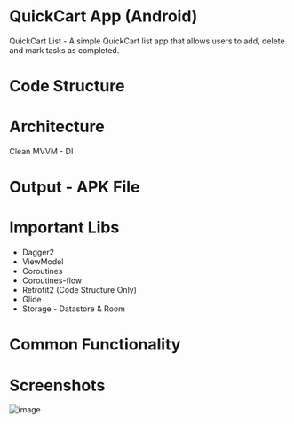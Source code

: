 # QuickCart App (Android)
QuickCart List - A simple QuickCart list app that allows users to add, delete and mark tasks as completed.

# Code Structure 

# Architecture 
Clean MVVM - DI

# Output - APK File

# Important Libs 
- Dagger2
- ViewModel
- Coroutines
- Coroutines-flow
- Retrofit2 (Code Structure Only)
- Glide
- Storage - Datastore & Room

# Common Functionality 


# Screenshots
![image](https://github.com/misbahazmi/QuickCart-Android/assets/8206573/eef9578e-9e52-42dd-8bc2-18134e82de9a)










